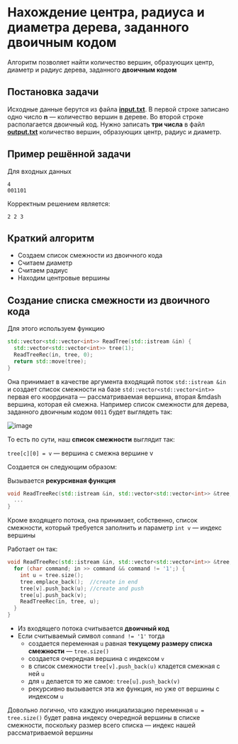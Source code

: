 # Нахождение центра, радиуса и диаметра дерева, заданного двоичным кодом
Алгоритм позволяет найти количество вершин, образующих центр, диаметр и радиус дерева, заданного **двоичным кодом**
## Постановка задачи
Исходные данные берутся из файла **[input.txt](https://github.com/alexvilno/calc_tree/blob/ver_1.0/cmake-build-debug/input.txt)**.  В первой строке записано одно число **n** &mdash; количество вершин в дереве. Во второй строке располагается двоичный код. Нужно записать **три числа** в файл **[output.txt](https://github.com/alexvilno/calc_tree/blob/ver_1.0/cmake-build-debug/output.txt)** количество вершин, образующих центр, радиус и диаметр.
## Пример решённой задачи
Для входных данных
```
4
001101
```
Корректным решением является:
```
2 2 3
```

## Краткий алгоритм
- Создаем список смежности из двоичного кода
- Считаем диаметр
- Считаем радиус
- Находим центровые вершины

## Создание списка смежности из двоичного кода
Для этого используем функцию
```cpp
std::vector<std::vector<int>> ReadTree(std::istream &in) {
  std::vector<std::vector<int>> tree(1);
  ReadTreeRec(in, tree, 0);
  return std::move(tree);
}
```
Она принимает в качестве аргумента входящий поток ```std::istream &in``` и создает список смежности на базе ```std::vector<std::vector<int>>``` первая его координата &mdash; рассматриваемая вершина, вторая &mdash вершина, которая ей смежна.
Например список смежности для дерева, заданного двоичным кодом ```0011``` будет выглядеть так:

![image](https://sun1-89.userapi.com/s/v1/ig2/6vg5WnpLNt93ctXxJUkw77DsPby0VhF6NKNYAf0WNTWO17T_47_Js4YrXWODDslN29qcS3jI0wC_ccJ3WZXsxphh.jpg?size=366x243&quality=96&type=album)

То есть по сути, наш **список смежности** выглядит так:

```tree[c][0] = v``` &mdash; вершина c смежна вершине v

Создается он следующим образом:

Вызывается **рекурсивная функция** 
```cpp
void ReadTreeRec(std::istream &in, std::vector<std::vector<int>> &tree, int v) {
  ...
}
```
Кроме входящего потока, она принимает, собственно, список смежности, который требуется заполнить и параметр ```int v``` &mdash; индекс вершины

Работает он так:
```cpp
void ReadTreeRec(std::istream &in, std::vector<std::vector<int>> &tree, int v) {
  for (char command; in >> command && command != '1';) {
    int u = tree.size();
    tree.emplace_back();  //create in end
    tree[v].push_back(u); //create and push
    tree[u].push_back(v);
    ReadTreeRec(in, tree, u);
  }
}
```
- Из входящего потока считывается **двоичный код**
- Если считываемый символ ```command != '1'``` тогда
  - создается переменная ```u``` равная **текущему размеру списка смежности** &mdash; ```tree.size()```
  - создается очередная вершина с индексом ```v```
  - в список смежности ```tree[v].push_back(u)``` кладется смежная с ней ```u```
  - для ```u``` делается то же самое:  ```tree[u].push_back(v)```
  - рекурсивно вызывается эта же функция, но уже от вершины с индексом ```u```

Довольно логично, что каждую инициализацию переменная ```u = tree.size()``` будет равна индексу очередной вершины в списке смежности, поскольку размер всего списка &mdash; индекс нашей рассматриваемой вершины
